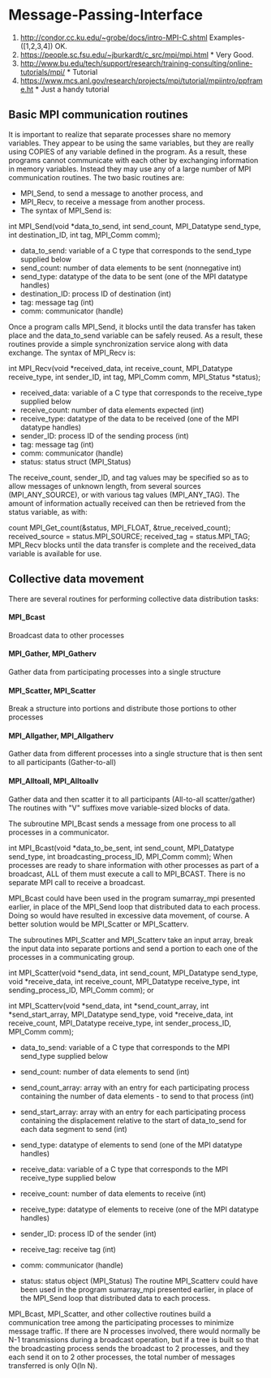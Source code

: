 # Message-Passing-Interface

1. http://condor.cc.ku.edu/~grobe/docs/intro-MPI-C.shtml    Examples-([1,2,3,4]) OK.
2. https://people.sc.fsu.edu/~jburkardt/c_src/mpi/mpi.html  * Very Good.
3. http://www.bu.edu/tech/support/research/training-consulting/online-tutorials/mpi/ * Tutorial
4. https://www.mcs.anl.gov/research/projects/mpi/tutorial/mpiintro/ppframe.ht  * Just a handy tutorial


## Basic MPI communication routines
It is important to realize that separate processes share no memory variables. They appear to be using the same variables, but they are really using COPIES of any variable defined in the program.
As a result, these programs cannot communicate with each other by exchanging information in memory variables. Instead they may use any of a large number of MPI communication routines. The two basic routines are:

- MPI_Send, to send a message to another process, and
- MPI_Recv, to receive a message from another process.
- The syntax of MPI_Send is:

int MPI_Send(void *data_to_send, int send_count, MPI_Datatype send_type, 
      int destination_ID, int tag, MPI_Comm comm); 
- data_to_send: variable of a C type that corresponds to the send_type supplied below
- send_count: number of data elements to be sent (nonnegative int)
- send_type: datatype of the data to be sent (one of the MPI datatype handles)
- destination_ID: process ID of destination (int)
- tag: message tag (int)
- comm: communicator (handle)
  
Once a program calls MPI_Send, it blocks until the data transfer has taken place and the data_to_send variable can be safely reused. As a result, these routines provide a simple synchronization service along with data exchange.
The syntax of MPI_Recv is:

int MPI_Recv(void *received_data, int receive_count, MPI_Datatype receive_type, 
      int sender_ID, int tag, MPI_Comm comm, MPI_Status *status); 
- received_data: variable of a C type that corresponds to the receive_type supplied below
- receive_count: number of data elements expected (int)
- receive_type: datatype of the data to be received (one of the MPI datatype handles)
- sender_ID: process ID of the sending process (int)
- tag: message tag (int)
- comm: communicator (handle)
- status: status struct (MPI_Status)
  
The receive_count, sender_ID, and tag values may be specified so as to allow messages of unknown length, from several sources (MPI_ANY_SOURCE), or with various tag values (MPI_ANY_TAG).
The amount of information actually received can then be retrieved from the status variable, as with:

count MPI_Get_count(&status, MPI_FLOAT, &true_received_count);
received_source = status.MPI_SOURCE;
received_tag = status.MPI_TAG;
MPI_Recv blocks until the data transfer is complete and the received_data variable is available for use.




## Collective data movement
There are several routines for performing collective data distribution tasks:
#### MPI_Bcast
Broadcast data to other processes 
#### MPI_Gather, MPI_Gatherv
Gather data from participating processes into a single structure
#### MPI_Scatter, MPI_Scatter
Break a structure into portions and distribute those portions to other processes
#### MPI_Allgather, MPI_Allgatherv
Gather data from different processes into a single structure that is then sent to all participants (Gather-to-all)
#### MPI_Alltoall, MPI_Alltoallv
Gather data and then scatter it to all participants (All-to-all scatter/gather)
The routines with "V" suffixes move variable-sized blocks of data.

The subroutine MPI_Bcast sends a message from one process to all processes in a communicator.

int MPI_Bcast(void *data_to_be_sent, int send_count, MPI_Datatype send_type, 
      int broadcasting_process_ID, MPI_Comm comm);
When processes are ready to share information with other processes as part of a broadcast, ALL of them must execute a call to MPI_BCAST. There is no separate MPI call to receive a broadcast.

MPI_Bcast could have been used in the program sumarray_mpi presented earlier, in place of the MPI_Send loop that distributed data to each process. Doing so would have resulted in excessive data movement, of course. A better solution would be MPI_Scatter or MPI_Scatterv.

The subroutines MPI_Scatter and MPI_Scatterv take an input array, break the input data into separate portions and send a portion to each one of the processes in a communicating group.

int MPI_Scatter(void *send_data, int send_count, MPI_Datatype send_type, 
      void *receive_data, int receive_count, MPI_Datatype receive_type, 
      int sending_process_ID, MPI_Comm comm); 
or

int MPI_Scatterv(void *send_data, int *send_count_array, int *send_start_array, 
      MPI_Datatype send_type, void *receive_data, int receive_count, 
      MPI_Datatype receive_type, int sender_process_ID, MPI_Comm comm);
- data_to_send: variable of a C type that corresponds to the MPI send_type supplied below
- send_count: number of data elements to send (int)
- send_count_array: array with an entry for each participating process containing the number of data elements - to send to that process (int)
- send_start_array: array with an entry for each participating process containing the displacement relative to the start of data_to_send for each data segment to send (int)
- send_type: datatype of elements to send (one of the MPI datatype handles) 

- receive_data: variable of a C type that corresponds to the MPI receive_type supplied below
- receive_count: number of data elements to receive (int)
- receive_type: datatype of elements to receive (one of the MPI datatype handles)
- sender_ID: process ID of the sender (int)
- receive_tag: receive tag (int)
- comm: communicator (handle)
- status: status object (MPI_Status)
The routine MPI_Scatterv could have been used in the program sumarray_mpi presented earlier, in place of the MPI_Send loop that distributed data to each process.

MPI_Bcast, MPI_Scatter, and other collective routines build a communication tree among the participating processes to minimize message traffic. If there are N processes involved, there would normally be N-1 transmissions during a broadcast operation, but if a tree is built so that the broadcasting process sends the broadcast to 2 processes, and they each send it on to 2 other processes, the total number of messages transferred is only O(ln N).
